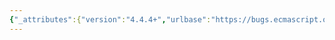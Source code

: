 ```yaml
---
{"_attributes":{"version":"4.4.4+","urlbase":"https://bugs.ecmascript.org/","maintainer":"dherman@mozilla.com"},"bug":{"bug_id":3114,"creation_ts":"2014-08-08 14:39:00 -0700","short_desc":"Mathematical operations on infinities","delta_ts":"2015-02-19 19:10:52 -0800","product":"Draft for 6th Edition","component":"technical issue","version":"Rev 25: May 22, 2014 Draft","rep_platform":"All","op_sys":"All","bug_status":"RESOLVED","resolution":"FIXED","priority":"Normal","bug_severity":"minor","everconfirmed":true,"reporter":{"uid":"d","name":"Domenic Denicola"},"assigned_to":{"uid":"allen","name":"Allen Wirfs-Brock"},"cc":"mathias","long_desc":[{"commentid":9736,"comment_count":0,"who":{"uid":"d","name":"Domenic Denicola"},"bug_when":"2014-08-08 14:39:02 -0700","thetext":"For example, String.prototype.indexOf.\n\n\"aa\".indexOf(\"a\", +Infinity) will result in a _position_ argument of +Infinity. Then, \"Let pos be ToInteger(position)\" just means that pos = +Infinity as well, since ToInteger passes through those values. But step 9 then does max(pos, 0), and the clause on algorithm conventions says:\n\n> Mathematical operations such as addition, subtraction, negation, multiplication, division, and the mathematical functions defined later in this clause should always be understood as computing exact mathematical results on mathematical real numbers, which do not include infinities and do not include a negative zero that is distinguished from positive zero.\n\nSo max() is not defined for handling a pos of +Infinity.\n\nA similar problem occurs with Array.prototype.indexOf, which passes through infinities to abs().\n\nThis bug also appears in the ES5 spec."},{"commentid":9737,"comment_count":1,"who":{"uid":"d","name":"Domenic Denicola"},"bug_when":"2014-08-08 14:53:21 -0700","thetext":"This ties into the confusion where IsInteger(+∞) is false, but ToInteger(+∞) returns +∞."},{"commentid":9738,"comment_count":2,"who":{"uid":"d","name":"Domenic Denicola"},"bug_when":"2014-08-08 15:19:18 -0700","thetext":"It's also unclear whether you can say \"if k > 0\" without first separately handling the case where k is an infinity. Since > is a mathematical operation.\n\nAnother data point: V8 handles this much as you would expect, with its min(), max(), and abs() functions able to handle infinities, and its relational operators able to compare them. The path of least resistance here may indeed be to fix the math operations to handle infinities."},{"commentid":9739,"comment_count":3,"who":{"uid":"d","name":"Domenic Denicola"},"bug_when":"2014-08-08 16:43:42 -0700","thetext":"ToLength also has this problem: ToLength(+∞) passes the +∞ to min(len, 2^{53}-1).\n\nI am increasingly convinced that the right thing to do is allow min/max/abs/etc. to work on infinities."},{"commentid":12956,"comment_count":4,"who":{"uid":"allen","name":"Allen Wirfs-Brock"},"bug_when":"2015-02-18 18:26:54 -0800","thetext":"fixed in rev34 editor's draft\n\nI made ToLength explicitly deal with +Infinity\n\nalso updated clause 5 to say that min/max accept +-Infinity\n\nIt's not clear that any other clause 5 functions need to."},{"commentid":13015,"comment_count":5,"who":{"uid":"allen","name":"Allen Wirfs-Brock"},"bug_when":"2015-02-19 19:10:52 -0800","thetext":"fixed in rev34"}]}}
---
```

